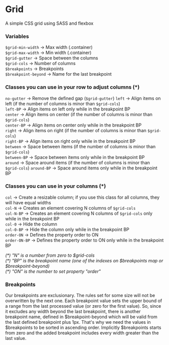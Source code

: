 ﻿# Grid
A simple CSS grid using SASS and flexbox

### Variables

`$grid-min-width` → Max width (.container)\
`$grid-max-width` → Min width (.container)\
`$grid-gutter` → Space between the columns\
`$grid-cols` → Number of columns\
`$breakpoints` → Breakpoints\
`$breakpoint-beyond` → Name for the last breakpoint

### Classes you can use in your row to adjust columns (*)

`no-gutter` → Remove the defined gap (`$grid-gutter`)
`left` → Align items on left (if the number of columns is minor than  `$grid-cols`)\
`left-BP` → Align items on left only while in the breakpoint BP\
`center` → Align items on center (if the number of columns is minor than  `$grid-cols`)\
`center-BP` → Align items on center only while in the breakpoint BP\
`right` → Align items on right (if the number of columns is minor than  `$grid-cols`)\
`right-BP` → Align items on right only while in the breakpoint BP\
`between` → Space between items (if the number of columns is minor than  `$grid-cols`)\
`between-BP` → Space between items only while in the breakpoint BP\
`around` → Space around items (if the number of columns is minor than  `$grid-cols`)
`around-BP` → Space around items only while in the breakpoint BP

### Classes you can use in your columns (*)

`col` → Create a resizable column; if you use this class for all columns, they will have equal widths\
`col-N` → Creates an element covering N columns of  `$grid-cols`\
`col-N-BP` → Creates an element covering N columns of  `$grid-cols`  only while in the breakpoint BP\
`col-0` → Hide the column\
`col-0-BP` → Hide the column only while in the breakpoint BP\
`order-ON` → Defines the property order to ON\
`order-ON-BP` → Defines the property order to ON only while in the breakpoint BP

*(\*) "N" is a number from zero to $grid-cols*\
*(\*) "BP" is the breakpoint name (one of the indexes on $breakpoints map or $breakpoint-beyond)*\
*(\*) "ON" is the number to set property "order"*

### Breakpoints

Our breakpoints are exclusionary. The rules set for some size will not be overwritten by the next one. Each breakpoint value sets the upper bound of a range from the last processed value (or zero for the first value). So, since it excludes any width beyond the last breakpoint, there is another breakpoint name, defined in $breakpoint-beyond which will be valid from the last defined breakpoint plus 1px. That's why we need the values in $breakpoints to be sorted in ascending order. Implicitly $breakpoints starts from zero and the added breakpoint includes every width greater than the last value.
